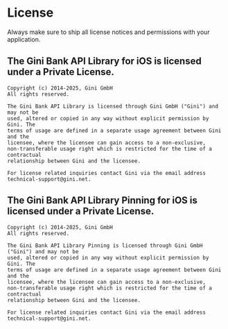 License
=======

Always make sure to ship all license notices and permissions with your application.

## The Gini Bank API Library for iOS is licensed under a Private License.

    Copyright (c) 2014-2025, Gini GmbH
    All rights reserved.

    The Gini Bank API Library is licensed through Gini GmbH ("Gini") and may not be
    used, altered or copied in any way without explicit permission by Gini. The
    terms of usage are defined in a separate usage agreement between Gini and the
    licensee, where the licensee can gain access to a non-exclusive,
    non-transferable usage right which is restricted for the time of a contractual
    relationship between Gini and the licensee.

    For license related inquiries contact Gini via the email address
    technical-support@gini.net.

## The Gini Bank API Library Pinning for iOS is licensed under a Private License.

    Copyright (c) 2014-2025, Gini GmbH
    All rights reserved.

    The Gini Bank API Library Pinning is licensed through Gini GmbH ("Gini") and may not be
    used, altered or copied in any way without explicit permission by Gini. The
    terms of usage are defined in a separate usage agreement between Gini and the
    licensee, where the licensee can gain access to a non-exclusive,
    non-transferable usage right which is restricted for the time of a contractual
    relationship between Gini and the licensee.

    For license related inquiries contact Gini via the email address
    technical-support@gini.net.
